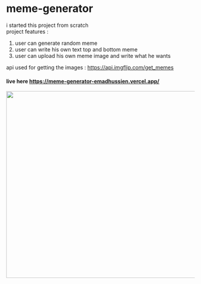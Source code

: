# meme-generator
  i started this project from scratch
  <br/>
  project features :
  1. user can generate random meme 
  2. user can write his own text top and bottom meme
  3. user can upload his own meme image and write what he wants 
  
api used for getting the images  : https://api.imgflip.com/get_memes

#### live here https://meme-generator-emadhussien.vercel.app/

<img src = "https://user-images.githubusercontent.com/31719363/166154247-c258ec34-f98a-4f9c-8cd8-6a14d5943075.png" style = "width :600px ; height : 500px"  />

